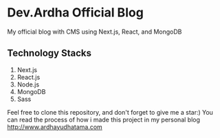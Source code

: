 # Dev.Ardha Official Blog
My official blog with CMS using Next.js, React, and MongoDB

## Technology Stacks
1. Next.js
2. React.js
3. Node.js
4. MongoDB
5. Sass

Feel free to clone this repository, and don't forget to give me a star:)
You can read the process of how i made this project in my personal blog <http://www.ardhayudhatama.com>
